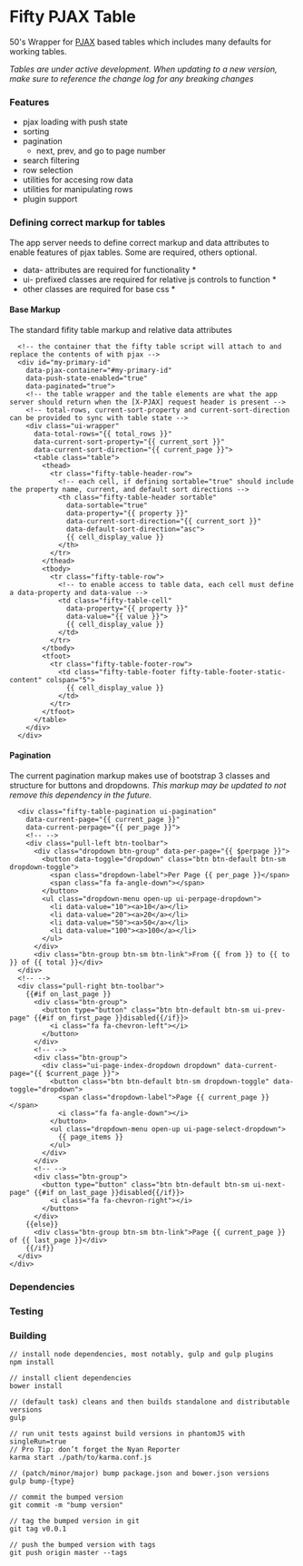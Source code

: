 # Fifty PJAX Table

50's Wrapper for [PJAX](https://github.com/defunkt/jquery-pjax) based tables which includes many defaults for 
working tables.

*Tables are under active development. When updating to a new version, make sure to reference the change log for any breaking changes*

### Features
  - pjax loading with push state
  - sorting
  - pagination
    - next, prev, and go to page number
  - search filtering
  - row selection
  - utilities for accesing row data
  - utilities for manipulating rows
  - plugin support

### Defining correct markup for tables
The app server needs to define correct markup and data attributes 
to enable features of pjax tables. Some are required, others optional.

* data- attributes are required for functionality *
* ui- prefixed classes are required for relative js controls to function *
* other classes are required for base css *

#### Base Markup
The standard fifity table markup and relative data attributes
```
  <!-- the container that the fifty table script will attach to and replace the contents of with pjax -->
  <div id="my-primary-id" 
    data-pjax-container="#my-primary-id" 
    data-push-state-enabled="true" 
    data-paginated="true">
    <!-- the table wrapper and the table elements are what the app server should return when the [X-PJAX] request header is present -->
    <!-- total-rows, current-sort-property and current-sort-direction can be provided to sync with table state -->
    <div class="ui-wrapper" 
      data-total-rows="{{ total_rows }}" 
      data-current-sort-property="{{ current_sort }}"
      data-current-sort-direction="{{ current_page }}">
      <table class="table">
        <thead>
          <tr class="fifty-table-header-row">
            <!-- each cell, if defining sortable="true" should include the property name, current, and default sort directions -->
            <th class="fifty-table-header sortable" 
              data-sortable="true"
              data-property="{{ property }}" 
              data-current-sort-direction="{{ current_sort }}" 
              data-default-sort-direction="asc">
              {{ cell_display_value }}
            </th>
          </tr>
        </thead>
        <tbody>
          <tr class="fifty-table-row">
            <!-- to enable access to table data, each cell must define a data-property and data-value -->
            <td class="fifty-table-cell" 
              data-property="{{ property }}" 
              data-value="{{ value }}">
              {{ cell_display_value }}
            </td>
          </tr>
        </tbody>
        <tfoot>
          <tr class="fifty-table-footer-row">
            <td class="fifty-table-footer fifty-table-footer-static-content" colspan="5">
              {{ cell_display_value }}
            </td>
          </tr>
        </tfoot>
      </table>
    </div>
  </div>
```

#### Pagination
The current pagination markup makes use of bootstrap 3 classes and structure for buttons and dropdowns.
*This markup may be updated to not remove this dependency in the future.*
```
  <div class="fifty-table-pagination ui-pagination" 
    data-current-page="{{ current_page }}" 
    data-current-perpage="{{ per_page }}">
    <!-- -->
    <div class="pull-left btn-toolbar">
      <div class="dropdown btn-group" data-per-page="{{ $perpage }}">
        <button data-toggle="dropdown" class="btn btn-default btn-sm dropdown-toggle">
          <span class="dropdown-label">Per Page {{ per_page }}</span>
          <span class="fa fa-angle-down"></span>
        </button>
        <ul class="dropdown-menu open-up ui-perpage-dropdown">
          <li data-value="10"><a>10</a></li>
          <li data-value="20"><a>20</a></li>
          <li data-value="50"><a>50</a></li>
          <li data-value="100"><a>100</a></li>
        </ul>
      </div>
      <div class="btn-group btn-sm btn-link">From {{ from }} to {{ to }} of {{ total }}</div>
  </div>
  <!-- -->
  <div class="pull-right btn-toolbar">
    {{#if on_last_page }}
      <div class="btn-group">
        <button type="button" class="btn btn-default btn-sm ui-prev-page" {{#if on_first_page }}disabled{{/if}}>
          <i class="fa fa-chevron-left"></i>
        </button>
      </div>
      <!-- -->
      <div class="btn-group">
        <div class="ui-page-index-dropdown dropdown" data-current-page="{{ $current_page }}">
          <button class="btn btn-default btn-sm dropdown-toggle" data-toggle="dropdown">
            <span class="dropdown-label">Page {{ current_page }}</span>
            <i class="fa fa-angle-down"></i>
          </button>
          <ul class="dropdown-menu open-up ui-page-select-dropdown">
            {{ page_items }}
          </ul>
        </div>
      </div>
      <!-- -->
      <div class="btn-group">
        <button type="button" class="btn btn-default btn-sm ui-next-page" {{#if on_last_page }}disabled{{/if}}>
          <i class="fa fa-chevron-right"></i>
        </button>
      </div>
    {{else}}
      <div class="btn-group btn-sm btn-link">Page {{ current_page }} of {{ last_page }}</div>
    {{/if}}
  </div>
</div>

```

### Dependencies

### Testing

### Building
    // install node dependencies, most notably, gulp and gulp plugins
    npm install

    // install client dependencies
    bower install

    // (default task) cleans and then builds standalone and distributable versions
    gulp

    // run unit tests against build versions in phantomJS with singleRun=true 
    // Pro Tip: don’t forget the Nyan Reporter
    karma start ./path/to/karma.conf.js

    // (patch/minor/major) bump package.json and bower.json versions
    gulp bump-{type}

    // commit the bumped version
    git commit -m "bump version"

    // tag the bumped version in git
    git tag v0.0.1

    // push the bumped version with tags
    git push origin master --tags
